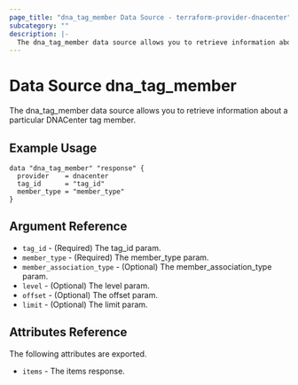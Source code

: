 ```yaml
---
page_title: "dna_tag_member Data Source - terraform-provider-dnacenter"
subcategory: ""
description: |-
  The dna_tag_member data source allows you to retrieve information about a particular DNACenter tag member.
---
```


# Data Source dna_tag_member

The dna_tag_member data source allows you to retrieve information about a particular DNACenter tag member.

## Example Usage

```hcl
data "dna_tag_member" "response" {
  provider    = dnacenter
  tag_id      = "tag_id"
  member_type = "member_type"
}
```

## Argument Reference

- `tag_id` - (Required) The tag_id param.
- `member_type` - (Required) The member_type param.
- `member_association_type` - (Optional) The member_association_type param.
- `level` - (Optional) The level param.
- `offset` - (Optional) The offset param.
- `limit` - (Optional) The limit param.

## Attributes Reference

The following attributes are exported.

- `items` - The items response.
